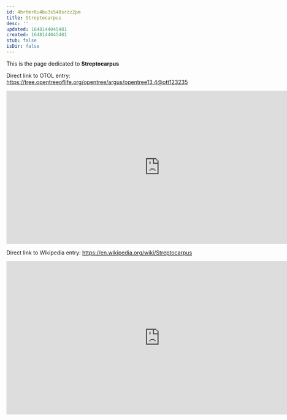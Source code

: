```yaml
---
id: 4hrtmr0u4bu3s548srzz2pm
title: Streptocarpus
desc: ''
updated: 1648144045481
created: 1648144045481
stub: false
isDir: false
---
```

This is the page dedicated to **Streptocarpus**


Direct link to OTOL entry: https://tree.opentreeoflife.org/opentree/argus/opentree13.4@ott123235



<html>
    <body>
    <iframe src="https://tree.opentreeoflife.org/opentree/argus/opentree13.4@ott123235"
    width="800" height="400" frameborder="0" allowfullscreen> </iframe>
    </body>
</html>
    


Direct link to Wikipedia entry: https://en.wikipedia.org/wiki/Streptocarpus



<html>
    <body>
    <iframe src="https://en.wikipedia.org/wiki/Streptocarpus"
    width="800" height="400" frameborder="0" allowfullscreen> </iframe>
    </body>
</html>
    
